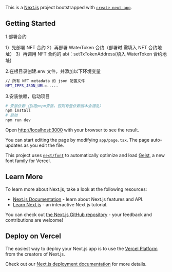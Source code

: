 This is a [Next.js](https://nextjs.org) project bootstrapped with [`create-next-app`](https://nextjs.org/docs/app/api-reference/cli/create-next-app).

## Getting Started

1.部署合约

1）先部署 NFT 合约
2）再部署 WaterToken 合约（部署时 需填入 NFT 合约地址）
3）再调用 NFT 合约的 abi：setTxTokenAddress(填入 WaterToken 合约地址)

2.在根目录创建.env 文件，并添加以下环境变量

```bash
// 所有 NFT metadata 的 json 配置文件
NFT_IPFS_JSON_URL=.....
```

3.安装依赖，启动项目

```bash
# 安装依赖（别用pnpm安装，否则有些依赖版本会错乱）
npm install
# 启动
npm run dev
```

Open [http://localhost:3000](http://localhost:3000) with your browser to see the result.

You can start editing the page by modifying `app/page.tsx`. The page auto-updates as you edit the file.

This project uses [`next/font`](https://nextjs.org/docs/app/building-your-application/optimizing/fonts) to automatically optimize and load [Geist](https://vercel.com/font), a new font family for Vercel.

## Learn More

To learn more about Next.js, take a look at the following resources:

- [Next.js Documentation](https://nextjs.org/docs) - learn about Next.js features and API.
- [Learn Next.js](https://nextjs.org/learn) - an interactive Next.js tutorial.

You can check out [the Next.js GitHub repository](https://github.com/vercel/next.js) - your feedback and contributions are welcome!

## Deploy on Vercel

The easiest way to deploy your Next.js app is to use the [Vercel Platform](https://vercel.com/new?utm_medium=default-template&filter=next.js&utm_source=create-next-app&utm_campaign=create-next-app-readme) from the creators of Next.js.

Check out our [Next.js deployment documentation](https://nextjs.org/docs/app/building-your-application/deploying) for more details.
